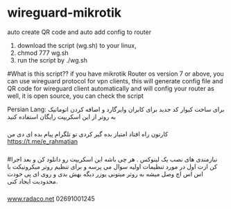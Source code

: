 # wireguard-mikrotik
auto create QR code and auto add config to router

1) download the script (wg.sh) to your linux,
2) chmod 777 wg.sh
3) run the script by ./wg.sh

#What is this script??
if you have mikrotik Router os version 7 or above, you can use wireguard protocol for vpn clients,
this will generate config file and QR code for wireguard client automatically and will config your router as well, 
it is open source, you can check the script 

Persian Lang:
برای ساخت کیوار کد جدید برای کابران وایرگارد و اضافه کردن اتوماتیک به روتر از این اسکریپت رایگان استفاده کنید

#####
کارتون راه افتاد امتیاز بده گیر کردی تو تلگرام پیام بده ای دی من https://t.me/e_rahmatian
#####
>
#نیازمندی های نصب
یک لینوکس . هر چی باشه
این اسکریپت رو دانلود کن 
و بعد اجرا کن 
ازت اول در مورد تنظیمات اولیه سوال می پرسه و برای تنظیم روتر میکروتیکت
با اس اس اچ وصل میشه به روتر 
میتونی یوزر  دیگه بهش بدی و روی ای پی خودت محدودیت ایجاد کنی. 
###
www.radaco.net 02691001245

